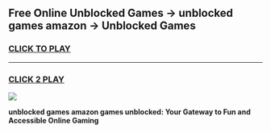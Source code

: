 
## Free Online Unblocked Games → unblocked games amazon → Unblocked Games
<h3>
<a href="https://premium.freeplayer.one?title=unblocked_games_amazon&ref=21F">CLICK TO PLAY</a></h3>
<hr>

<h3>
<a href="https://premium.freeplayer.one?title=unblocked_games_amazon&ref=21F">CLICK 2 PLAY</a>
  
</h3>

<a href="https://premium.freeplayer.one?title=unblocked_games_amazon&ref=21F/"><img src="https://clearcache.store/games.png"></a>


**unblocked games amazon games unblocked: Your Gateway to Fun and Accessible Online Gaming**
